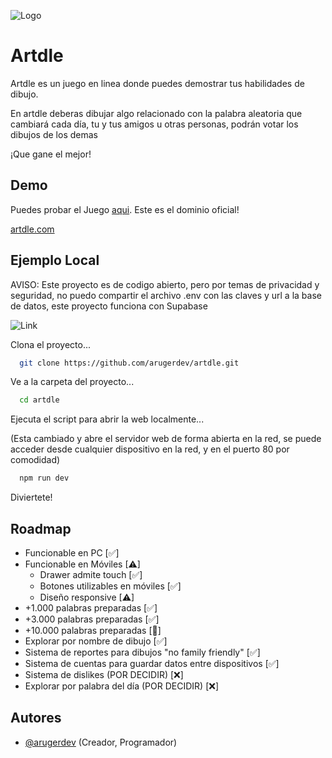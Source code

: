 
![Logo](https://artdle.vercel.app/assets/icon-D2FA63fm.png)


# Artdle
Artdle es un juego en linea donde puedes demostrar tus habilidades de dibujo.

En artdle deberas dibujar algo relacionado con la palabra aleatoria que cambiará cada día, tu y tus amigos u otras personas, podrán votar los dibujos de los demas

¡Que gane el mejor!

## Demo
Puedes probar el Juego [aqui](https://artdle.com/). Este es el dominio oficial!

[artdle.com](https://artdle.com/)

## Ejemplo Local
AVISO: Este proyecto es de codigo abierto, pero por temas de privacidad y seguridad, no puedo compartir el archivo .env con las claves y url a la base de datos, este proyecto funciona con Supabase

![Link](https://supabase.com/_next/image?url=%2F_next%2Fstatic%2Fmedia%2Fsupabase-logo-wordmark--light.daaeffd3.png&w=256&q=75)


Clona el proyecto...
```bash
  git clone https://github.com/arugerdev/artdle.git
```

Ve a la carpeta del proyecto...
```bash
  cd artdle
```

Ejecuta el script para abrir la web localmente...

(Esta cambiado y abre el servidor web de forma abierta en la red, se puede acceder desde cualquier dispositivo en la red, y en el puerto 80 por comodidad)
```bash
  npm run dev
```

Diviertete!

## Roadmap
- Funcionable en PC [✅]
- Funcionable en Móviles [⚠]
    - Drawer admite touch [✅]
    - Botones utilizables en móviles [✅]
    - Diseño responsive [⚠]
- +1.000 palabras preparadas [✅]
- +3.000 palabras preparadas [✅]
- +10.000 palabras preparadas [👑]
- Explorar por nombre de dibujo [✅]
- Sistema de reportes para dibujos "no family friendly" [✅]
- Sistema de cuentas para guardar datos entre dispositivos [✅]
- Sistema de dislikes (POR DECIDIR) [❌]
- Explorar por palabra del día (POR DECIDIR) [❌]

## Autores
- [@arugerdev](https://www.github.com/arugerdev) (Creador, Programador)

